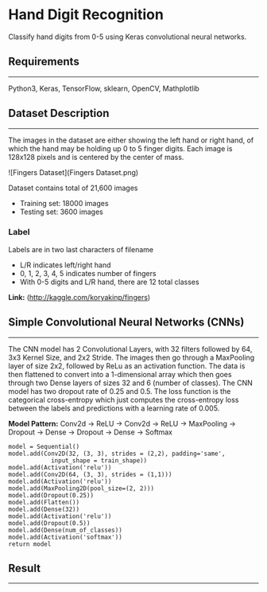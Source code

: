 # Hand Digit Recognition
Classify hand digits from 0-5 using Keras convolutional neural networks.  


## Requirements
---
Python3, Keras, TensorFlow, sklearn, OpenCV, Mathplotlib 


## Dataset Description
---
The images in the dataset are either showing the left hand or right hand, of which the hand may be holding up 0 to 5 finger digits. Each image is 128x128 pixels and is centered by the center of mass.

![Fingers Dataset](Fingers Dataset.png)

Dataset contains total of 21,600 images
- Training set: 18000 images
- Testing set: 3600 images

### Label 
Labels are in two last characters of filename 
- L/R indicates left/right hand
- 0, 1, 2, 3, 4, 5 indicates number of fingers 
- With 0-5 digits and L/R hand, there are 12 total classes 

__Link:__   (http://kaggle.com/koryakinp/fingers)


## Simple Convolutional Neural Networks (CNNs)
---
The CNN model has 2 Convolutional Layers, with 32 filters followed by 64, 3x3 Kernel Size, and 2x2 Stride. The images then go through a MaxPooling layer of size 2x2, followed by ReLu as an activation function. The data is then flattened to convert into a 1-dimensional array which then goes through two Dense layers of sizes 32 and 6 (number of classes). The CNN model has two dropout rate of 0.25 and 0.5. The loss function is the categorical cross-entropy which just computes the cross-entropy loss between the labels and predictions with a learning rate of 0.005. 

__Model Pattern:__ 
Conv2d -> ReLU -> Conv2d -> ReLU -> MaxPooling -> Dropout -> Dense ->  Dropout -> Dense -> Softmax

```
model = Sequential()
model.add(Conv2D(32, (3, 3), strides = (2,2), padding='same',
            input_shape = train_shape))
model.add(Activation('relu'))
model.add(Conv2D(64, (3, 3), strides = (1,1)))
model.add(Activation('relu'))
model.add(MaxPooling2D(pool_size=(2, 2)))
model.add(Dropout(0.25))
model.add(Flatten())
model.add(Dense(32))
model.add(Activation('relu'))
model.add(Dropout(0.5))
model.add(Dense(num_of_classes))
model.add(Activation('softmax'))
return model
```


## Result
---





